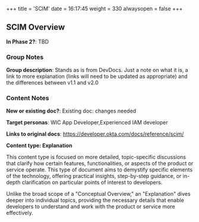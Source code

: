 +++
title = 'SCIM'
date = 16:17:45
weight = 330
alwaysopen = false
+++

## SCIM Overview

**In Phase 2?**: TBD


### Group Notes

**Group description**: Stands as is from DevDocs. Just a note on what it is, a link to more explanation (links will need to be updated as appropriate) and the differences between v1.1 and v2.0

### Content Notes

**New or existing doc?**: Existing doc: changes needed

**Target personas**: WIC App Developer,Experienced IAM developer

**Links to original docs**: https://developer.okta.com/docs/reference/scim/

**Content type: Explanation**

This content type is focused on more detailed, topic-specific discussions that clarify how certain features, functionalities, or aspects of the product or service operate. This type of document aims to demystify specific elements of the technology, offering practical insights, step-by-step guidance, or in-depth clarification on particular points of interest to developers. 

Unlike the broad scope of a "Conceptual Overview," an "Explanation" dives deeper into individual topics, providing the necessary details that enable developers to understand and work with the product or service more effectively.


